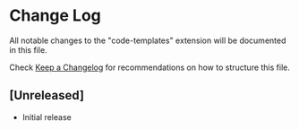 # Change Log
All notable changes to the "code-templates" extension will be documented in this file.

Check [Keep a Changelog](http://keepachangelog.com/) for recommendations on how to structure this file.

## [Unreleased]
- Initial release